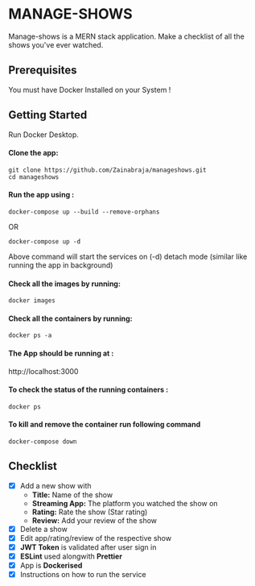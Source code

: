 # MANAGE-SHOWS

Manage-shows is a MERN stack application. Make a checklist of all the shows you've ever watched. 


## Prerequisites

You must have Docker Installed on your System !


## Getting Started

Run Docker Desktop.

#### Clone the app:

```
git clone https://github.com/Zainabraja/manageshows.git
cd manageshows
```

#### Run the app using :

```
docker-compose up --build --remove-orphans
```

OR

```
docker-compose up -d
```

Above command will start the services on (-d) detach mode (similar like running the app in background)



#### Check all the images by running:

```
docker images
```


#### Check all the containers by running:

```
docker ps -a
```


#### The App should be running at : 

http://localhost:3000


#### To check the status of the running containers :

```
docker ps
```


#### To kill and remove the container run following command

```
docker-compose down
```

## Checklist

- [x] Add a new show with
  - **Title:** Name of the show
  - **Streaming App:** The platform you watched the show on
  - **Rating:** Rate the show (Star rating)
  - **Review:** Add your review of the show
- [x] Delete a show
- [x] Edit app/rating/review of the respective show
- [x] **JWT Token** is validated after user sign in
- [x] **ESLint** used alongwith **Prettier**
- [x] App is **Dockerised**
- [x] Instructions on how to run the service
